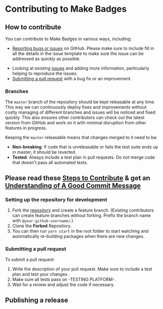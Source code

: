 # Contributing to Make Badges

## How to contribute

You can contribute to Make Badges in various ways, including:

- [Reporting bugs or issues](https://github.com/maker-a-team/make-badges/issues/new) on GitHub. Please make sure to include fill in all the details in the issue template to make sure the issue can be addressed as quickly as possible.
<!-- - [Submitting improvements to the documentation](). Updates, enhancements, new guides, spelling fixes... -->
<!-- - Helping other people on the [forums](). -->
- Looking at existing [issues](https://github.com/maker-a-team/make-badges/issues) and adding more information, particularly helping to reproduce the issues.
- [Submitting a pull request](https://github.com/maker-a-team/make-badges/blob/master/CONTRIBUTING.md#submitting-a-pull-request) with a bug fix or an improvement.

### Branches

The `master` branch of the repository should be kept releasable at any time. This way we can continuously deploy fixes and improvements without costly managing of different branches and issues will be noticed and fixed quickly. This also ensures other contributors can check out the latest version from GitHub and work on it with minimal disruption from other features in progress.

Keeping the `master` releasable means that changes merged to it need to be:

<!-- - **Backwards compatible**: Expo CLI should work with every currently supported Expo SDK version. If the code you're adding depends on a feature only present in newer or unreleased SDK versions, it needs to check which SDK version is being used and not assume the latest version is being used. -->
- **Non-breaking**: If code that is unreleasable or fails the test suite ends up in master, it should be reverted.
- **Tested**: Always include a test plan in pull requests. Do not merge code that doesn't pass all automated tests.

## Please read these [Steps to Contribute](https://www.dataschool.io/how-to-contribute-on-github/#gettingstarted) & get an [Understanding of A Good Commit Message](https://chris.beams.io/posts/git-commit/)

### Setting up the repository for development

1. Fork the [repository](https://github.com/maker-a-team/make-badges) and create a feature branch. (Existing contributors can create feature branches without forking. Prefix the branch name with `@your-github-username/`.)
2. Clone the **Forked** Repository.
3. You can then run `yarn start` in the root folder to start watching and automatically re-building packages when there are new changes.

<!-- 3. Start the project with Expo
    - Install the CLI `npm i -g expo-cli`
    - Start the project `expo start`
4. Download the "Expo Client" app from the Play Store or App Store.
5. Open the project:
    - Sign in to expo and the project will appear in the app.
    - Or point your phone's camera at the QR code in the terminal (press "c" to view it). -->
<!-- 2. Run `yarn run bootstrap`. (Installs dependencies, links and builds packages.) -->
<!-- 3. Run `git config commit.template .github/.COMMIT_TEMPLATE` (Sets you up with our commit message template) -->

### Submitting a pull request

To submit a pull request:

1. Write the description of your pull request. Make sure to include a test plan and test your changes.
2. Make sure all tests pass on -TESTING PLATFORM-.  <!-- CircleCI. -->
3. Wait for a review and adjust the code if necessary.

## Publishing a release

<!-- To publish a new release, run this command (you must have two-factor authentication enabled for npm):

``` terminal
node ./scripts/publish.js
```

The command will bump the versions of all packages with changes since the previous release and publish them in the correct order. For each changed package, it will ask, if the changes require a new _major_ version (breaking changes), _minor_ version (new backwards compatible functionality) or just a _patch_ version (backwards compatible bug fixes).

### Canary release

If you wish to publish a canary version, please run:

``` terminal
yarn run publish --canary
``` -->

<!-- Adapted From: -->
<!-- https://github.com/expo/create-react-native-app/blob/master/CONTRIBUTING.md -->